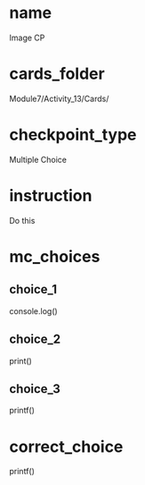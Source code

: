 # name
Image CP     

# cards_folder
Module7/Activity_13/Cards/

# checkpoint_type
Multiple Choice

# instruction
Do this      

# mc_choices

## choice_1
console.log()

## choice_2
print()

## choice_3
printf()

# correct_choice
printf()